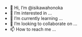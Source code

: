 - 👋 Hi, I’m @isikawahonoka
- 👀 I’m interested in ...
- 🌱 I’m currently learning ...
- 💞️ I’m looking to collaborate on ...
- 📫 How to reach me ...

<!---
isikawahonoka/isikawahonoka is a ✨ special ✨ repository because its `README.md` (this file) appears on your GitHub profile.
You can click the Preview link to take a look at your changes.
--->

